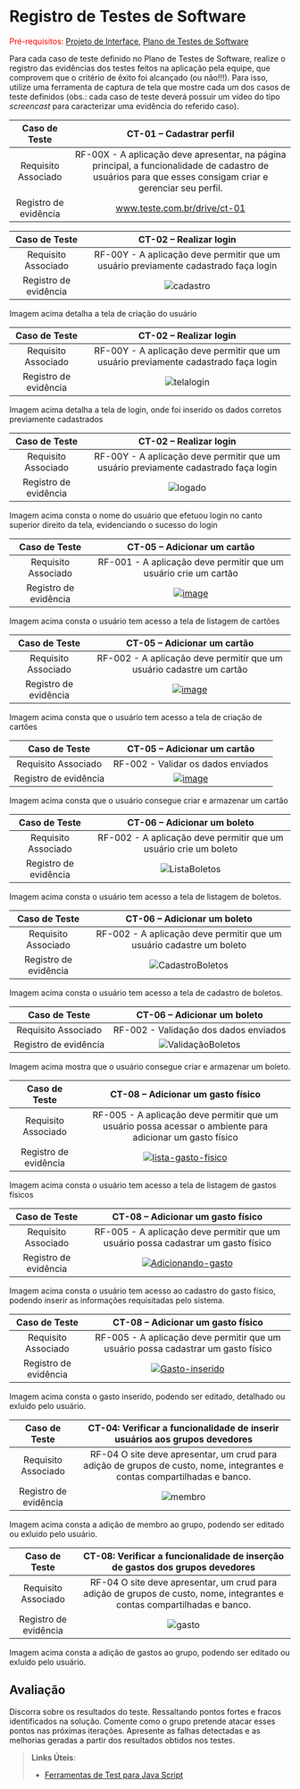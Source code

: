 # Registro de Testes de Software

<span style="color:red">Pré-requisitos: <a href="3-Projeto de Interface.md"> Projeto de Interface</a></span>, <a href="8-Plano de Testes de Software.md"> Plano de Testes de Software</a>

Para cada caso de teste definido no Plano de Testes de Software, realize o registro das evidências dos testes feitos na aplicação pela equipe, que comprovem que o critério de êxito foi alcançado (ou não!!!). Para isso, utilize uma ferramenta de captura de tela que mostre cada um dos casos de teste definidos (obs.: cada caso de teste deverá possuir um vídeo do tipo _screencast_ para caracterizar uma evidência do referido caso).

| **Caso de Teste** 	| **CT-01 – Cadastrar perfil** 	|
|:---:	|:---:	|
|	Requisito Associado 	| RF-00X - A aplicação deve apresentar, na página principal, a funcionalidade de cadastro de usuários para que esses consigam criar e gerenciar seu perfil. |
|Registro de evidência | www.teste.com.br/drive/ct-01 |

| **Caso de Teste** 	| **CT-02 – Realizar login** 	|
|:---:	|:---:	|
|	Requisito Associado 	| RF-00Y - A aplicação deve permitir que um usuário previamente cadastrado faça login |
|Registro de evidência | ![cadastro](https://github.com/ICEI-PUC-Minas-PMV-ADS/pmv-ads-2024-1-e2-proj-int-t9-pmv-ads-2024-1-e2-proj-gestaocontas/blob/main/docs/img/cadastro%20usuario%20nonono.png) |

Imagem acima detalha a tela de criação do usuário

| **Caso de Teste** 	| **CT-02 – Realizar login** 	|
|:---:	|:---:	|
|	Requisito Associado 	| RF-00Y - A aplicação deve permitir que um usuário previamente cadastrado faça login |
|Registro de evidência | ![telalogin](https://github.com/ICEI-PUC-Minas-PMV-ADS/pmv-ads-2024-1-e2-proj-int-t9-pmv-ads-2024-1-e2-proj-gestaocontas/blob/main/docs/img/login%20usuario%20nonono.png) |

Imagem acima detalha a tela de login, onde foi inserido os dados corretos previamente cadastrados

| **Caso de Teste** 	| **CT-02 – Realizar login** 	|
|:---:	|:---:	|
|	Requisito Associado 	| RF-00Y - A aplicação deve permitir que um usuário previamente cadastrado faça login |
|Registro de evidência | ![logado](https://github.com/ICEI-PUC-Minas-PMV-ADS/pmv-ads-2024-1-e2-proj-int-t9-pmv-ads-2024-1-e2-proj-gestaocontas/blob/main/docs/img/login%20efetuado%20com%20sucesso%20usuario%20nonono.png) |

Imagem acima consta o nome do usuário que efetuou login no canto superior direito da tela, evidenciando o sucesso do login




| **Caso de Teste** 	| **CT-05 – Adicionar um cartão** 	|
|:---:	|:---:	|
|	Requisito Associado 	| RF-001 - A aplicação deve permitir que um usuário crie um cartão|
|Registro de evidência | <a href="https://ibb.co/HNJDSzY"><img src="https://i.ibb.co/6vdRMPb/image.png" alt="image" border="0"></a> |

Imagem acima consta o usuário  tem acesso a tela de listagem de cartões

| **Caso de Teste** 	|**CT-05 – Adicionar um cartão**	|
|:---:	|:---:	|
|	Requisito Associado 	| RF-002 - A aplicação deve permitir que um usuário cadastre um cartão |
|Registro de evidência | <a href="https://ibb.co/sggfKcR"><img src="https://i.ibb.co/2FF9vRh/image.png" alt="image" border="0"></a> |

Imagem acima  consta que o usuário tem acesso a tela de criação de cartões

| **Caso de Teste** 	|**CT-05 – Adicionar um cartão** |
|:---:	|:---:	|
|	Requisito Associado 	| RF-002 -  Validar os dados enviados |
|Registro de evidência | <a href="https://ibb.co/DwyhK7y"><img src="https://i.ibb.co/3Sq2h0q/image.png" alt="image" border="0"></a> |

Imagem acima consta que o usuário consegue criar e armazenar um cartão

| **Caso de Teste** 	| **CT-06 – Adicionar um boleto** 	|
|:---:	|:---:	|
|	Requisito Associado 	| RF-002 - A aplicação deve permitir que um usuário crie um boleto|
|Registro de evidência | ![ListaBoletos](https://github.com/ICEI-PUC-Minas-PMV-ADS/pmv-ads-2024-1-e2-proj-int-t9-pmv-ads-2024-1-e2-proj-gestaocontas/blob/main/docs/img/Listagem%20boletos.png) |

Imagem acima consta o usuário  tem acesso a tela de listagem de boletos.

| **Caso de Teste** 	| **CT-06 – Adicionar um boleto** 	|
|:---:	|:---:	|
|	Requisito Associado 	| RF-002 - A aplicação deve permitir que um usuário cadastre um boleto|
|Registro de evidência | ![CadastroBoletos](https://github.com/ICEI-PUC-Minas-PMV-ADS/pmv-ads-2024-1-e2-proj-int-t9-pmv-ads-2024-1-e2-proj-gestaocontas/blob/main/docs/img/Adicionar%20Boleto%201.png) |

Imagem acima consta o usuário  tem acesso a tela de cadastro de boletos.

| **Caso de Teste** 	| **CT-06 – Adicionar um boleto** 	|
|:---:	|:---:	|
|	Requisito Associado 	| RF-002 - Validação dos dados enviados|
|Registro de evidência | ![ValidaçãoBoletos](https://github.com/ICEI-PUC-Minas-PMV-ADS/pmv-ads-2024-1-e2-proj-int-t9-pmv-ads-2024-1-e2-proj-gestaocontas/blob/main/docs/img/Nova%20listagem%20boletos.png) |

Imagem acima mostra que o usuário consegue criar e armazenar um boleto.

| **Caso de Teste** 	| **CT-08 – Adicionar um gasto físico** 	|
|:---:	|:---:	|
|	Requisito Associado 	| RF-005 - A aplicação deve permitir que um usuário possa acessar o ambiente para adicionar um gasto físico|
|Registro de evidência | <a href="https://ibb.co/kDqbCPf"><img src="https://i.ibb.co/DMwc2jy/lista-gasto-fisico.png" alt="lista-gasto-fisico" border="0"></a>|

Imagem acima consta o usuário  tem acesso a tela de listagem de gastos físicos

| **Caso de Teste** 	| **CT-08 – Adicionar um gasto físico** 	|
|:---:	|:---:	|
|	Requisito Associado 	| RF-005 - A aplicação deve permitir que um usuário possa cadastrar um gasto físico|
|Registro de evidência | <a href="https://ibb.co/YBP4H5G"><img src="https://i.ibb.co/XxjfcnT/Adicionando-gasto.png" alt="Adicionando-gasto" border="0"></a>|

Imagem acima consta o usuário tem acesso ao cadastro do gasto físico, podendo inserir as informações requisitadas pelo sistema.

| **Caso de Teste** 	| **CT-08 – Adicionar um gasto físico** 	|
|:---:	|:---:	|
|	Requisito Associado 	| RF-005 - A aplicação deve permitir que um usuário possa cadastrar um gasto físico|
|Registro de evidência | <a href="https://ibb.co/gvLBKqw"><img src="https://i.ibb.co/dbwzYC6/Gasto-inserido.png" alt="Gasto-inserido" border="0"></a>|

Imagem acima consta o gasto inserido, podendo ser editado, detalhado ou exluido pelo usuário.

| **Caso de Teste** 	| **CT-04: Verificar a funcionalidade de inserir usuários aos grupos devedores** 	|
|:---:	|:---:	|
|	Requisito Associado 	| RF-04 O site deve apresentar, um crud para adição de grupos de custo, nome, integrantes e contas compartilhadas e banco.|
|Registro de evidência | ![membro](https://github.com/ICEI-PUC-Minas-PMV-ADS/pmv-ads-2024-1-e2-proj-int-t9-pmv-ads-2024-1-e2-proj-gestaocontas/blob/main/docs/img/adi%C3%A7%C3%A3o%20de%20membro.png) |

Imagem acima consta a adição de membro ao grupo, podendo ser editado ou exluido pelo usuário.

| **Caso de Teste** 	| **CT-08: Verificar a funcionalidade de inserção de gastos dos grupos devedores** 	|
|:---:	|:---:	|
|	Requisito Associado 	| RF-04 O site deve apresentar, um crud para adição de grupos de custo, nome, integrantes e contas compartilhadas e banco.|
|Registro de evidência | ![gasto](https://github.com/ICEI-PUC-Minas-PMV-ADS/pmv-ads-2024-1-e2-proj-int-t9-pmv-ads-2024-1-e2-proj-gestaocontas/blob/main/docs/img/Adicao%20de%20custo.png) |

Imagem acima consta a adição de gastos ao grupo, podendo ser editado ou exluido pelo usuário.

## Avaliação

Discorra sobre os resultados do teste. Ressaltando pontos fortes e fracos identificados na solução. Comente como o grupo pretende atacar esses pontos nas próximas iterações. Apresente as falhas detectadas e as melhorias geradas a partir dos resultados obtidos nos testes.

> **Links Úteis**:
> - [Ferramentas de Test para Java Script](https://geekflare.com/javascript-unit-testing/)
